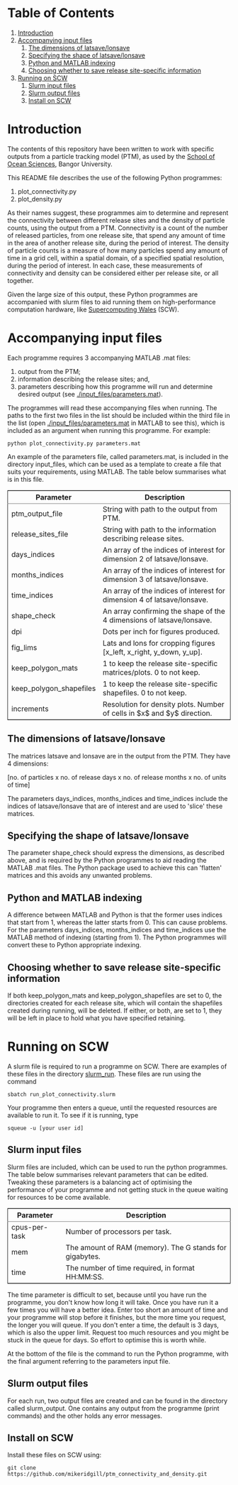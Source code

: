
# Table of Contents

1.  [Introduction](#orgb4d5fd3)
2.  [Accompanying input files](#org2d719f7)
    1.  [The dimensions of latsave/lonsave](#orgd9b028e)
    2.  [Specifying the shape of latsave/lonsave](#org0b70a20)
    3.  [Python and MATLAB indexing](#org2157bd8)
    4.  [Choosing whether to save release site-specific information](#org637d97a)
3.  [Running on SCW](#org4052c97)
    1.  [Slurm input files](#org48ecd67)
    2.  [Slurm output files](#orgb3d899c)
    3.  [Install on SCW](#orgb4d539c)



<a id="orgb4d5fd3"></a>

# Introduction

The contents of this repository have been written to work with specific outputs from a particle tracking model (PTM), as used by the [School of Ocean Sciences](https://www.bangor.ac.uk/oceansciences/index.php.en), Bangor University.

This README file describes the use of the following Python programmes:

1.  plot_connectivity.py
2.  plot_density.py

As their names suggest, these programmes aim to determine and represent the connectivity between different release sites and the density of particle counts, using the output from a PTM. Connectivity is a count of the number of released particles, from one release site, that spend any amount of time in the area of another release site, during the period of interest. The density of particle counts is a measure of how many particles spend any amount of time in a grid cell, within a spatial domain, of a specified spatial resolution, during the period of interest. In each case, these measurements of connectivity and density can be considered either per release site, or all together.

Given the large size of this output, these Python programmes are accompanied with slurm files to aid running them on high-performance computation hardware, like [Supercomputing Wales](https://www.supercomputing.wales/) (SCW).


<a id="org2d719f7"></a>


# Accompanying input files

Each programme requires 3 accompanying MATLAB .mat files:

1.  output from the PTM;
2.  information describing the release sites; and,
3.  parameters describing how this programme will run and determine desired output (see [./input_files/parameters.mat](parameters.mat)). 

The programmes will read these accompanying files when running. The paths to the first two files in the list should be included within the third file in the list (open [./input_files/parameters.mat](parameters.mat) in MATLAB to see this), which is included as an argument when running this programme. For example:

    python plot_connectivity.py parameters.mat

An example of the parameters file, called parameters.mat, is included in the directory input_files, which can be used as a template to create a file that suits your requirements, using MATLAB. The table below summarises what is in this file.

<table border="2" cellspacing="0" cellpadding="6" rules="groups" frame="hsides">


<colgroup>
<col  class="org-left" />

<col  class="org-left" />
</colgroup>
<thead>
<tr>
<th scope="col" class="org-left">Parameter</th>
<th scope="col" class="org-left">Description</th>
</tr>
</thead>

<tbody>
<tr>
<td class="org-left">ptm_output_file</td>
<td class="org-left">String with path to the output from PTM.</td>
</tr>


<tr>
<td class="org-left">release_sites_file</td>
<td class="org-left">String with path to the information describing release sites.</td>
</tr>


<tr>
<td class="org-left">days_indices</td>
<td class="org-left">An array of the indices of interest for dimension 2 of latsave/lonsave.</td>
</tr>


<tr>
<td class="org-left">months_indices</td>
<td class="org-left">An array of the indices of interest for dimension 3 of latsave/lonsave.</td>
</tr>


<tr>
<td class="org-left">time_indices</td>
<td class="org-left">An array of the indices of interest for dimension 4 of latsave/lonsave.</td>
</tr>


<tr>
<td class="org-left">shape_check</td>
<td class="org-left">An array confirming the shape of the 4 dimensions of latsave/lonsave.</td>
</tr>


<tr>
<td class="org-left">dpi</td>
<td class="org-left">Dots per inch for figures produced.</td>
</tr>


<tr>
<td class="org-left">fig_lims</td>
<td class="org-left">Lats and lons for cropping figures [x_left, x_right, y_down, y_up].</td>
</tr>


<tr>
<td class="org-left">keep_polygon_mats</td>
<td class="org-left">1 to keep the release site-specific matrices/plots. 0 to not keep.</td>
</tr>


<tr>
<td class="org-left">keep_polygon_shapefiles</td>
<td class="org-left">1 to keep the release site-specific shapefiles. 0 to not keep.</td>
</tr>


<tr>
<td class="org-left">increments</td>
<td class="org-left">Resolution for density plots. Number of cells in $x$ and $y$ direction.</td>
</tr>
</tbody>
</table>


<a id="orgd9b028e"></a>

## The dimensions of latsave/lonsave

The matrices latsave and lonsave are in the output from the PTM. They have 4 dimensions:

[no. of particles x no. of release days x no. of release months x no. of units of time]

The parameters days_indices, months_indices and time_indices include the indices of latsave/lonsave that are of interest and are used to 'slice' these matrices.


<a id="org0b70a20"></a>

## Specifying the shape of latsave/lonsave

The parameter shape_check should express the dimensions, as described above, and is required by the Python programmes to aid reading the MATLAB .mat files. The Python package used to achieve this can 'flatten' matrices and this avoids any unwanted problems.


<a id="org2157bd8"></a>

## Python and MATLAB indexing

A difference between MATLAB and Python is that the former uses indices that start from 1, whereas the latter starts from 0. This can cause problems. For the parameters days_indices, months_indices and time_indices use the MATLAB method of indexing (starting from 1). The Python programmes will convert these to Python appropriate indexing.


<a id="org637d97a"></a>

## Choosing whether to save release site-specific information

If both keep_polygon_mats and keep_polygon_shapefiles are set to 0, the directories created for each release site, which will contain the shapefiles created during running, will be deleted. If either, or both, are set to 1, they will be left in place to hold what you have specified retaining. 


<a id="org4052c97"></a>

# Running on SCW

A slurm file is required to run a programme on SCW. There are examples of these files in the directory [slurm_run](./slurm_run). These files are run using the command

    sbatch run_plot_connectivity.slurm

Your programme then enters a queue, until the requested resources are available to run it. To see if it is running, type

    squeue -u [your user id]


<a id="org48ecd67"></a>

## Slurm input files

Slurm files are included, which can be used to run the python programmes. The table below summarises relevant parameters that can be edited. Tweaking these parameters is a balancing act of optimising the performance of your programme and not getting stuck in the queue waiting for resources to be come available.

<table border="2" cellspacing="0" cellpadding="6" rules="groups" frame="hsides">


<colgroup>
<col  class="org-left" />

<col  class="org-left" />
</colgroup>
<thead>
<tr>
<th scope="col" class="org-left">Parameter</th>
<th scope="col" class="org-left">Description</th>
</tr>
</thead>

<tbody>
<tr>
<td class="org-left">cpus-per-task</td>
<td class="org-left">Number of processors per task.</td>
</tr>


<tr>
<td class="org-left">mem</td>
<td class="org-left">The amount of RAM (memory). The G stands for gigabytes.</td>
</tr>


<tr>
<td class="org-left">time</td>
<td class="org-left">The number of time required, in format HH:MM:SS.</td>
</tr>
</tbody>
</table>

The time parameter is difficult to set, because until you have run the programme, you don't know how long it will take. Once you have run it a few times you will have a better idea. Enter too short an amount of time and your programme will stop before it finishes, but the more time you request, the longer you will queue. If you don't enter a time, the default is 3 days, which is also the upper limit. Request too much resources and you might be stuck in the queue for days. So effort to optimise this is worth while.

At the bottom of the file is the command to run the Python programme, with the final argument referring to the parameters input file.


<a id="orgb3d899c"></a>

## Slurm output files

For each run, two output files are created and can be found in the directory called slurm_output. One contains any output from the programme (print commands) and the other holds any error messages.


<a id="orgb4d539c"></a>

## Install on SCW
Install these files on SCW using:

    git clone https://github.com/mikeridgill/ptm_connectivity_and_density.git
